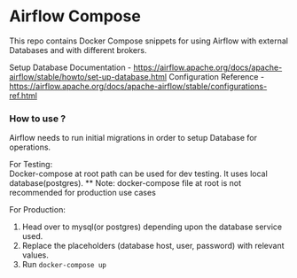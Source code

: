 # Airflow Compose

This repo contains Docker Compose snippets for using Airflow with external Databases and with different brokers.

Setup Database Documentation - https://airflow.apache.org/docs/apache-airflow/stable/howto/set-up-database.html
Configuration Reference - https://airflow.apache.org/docs/apache-airflow/stable/configurations-ref.html

### How to use ?
Airflow needs to run initial migrations in order to setup Database for operations.

For Testing: <br/>
Docker-compose at root path can be used for dev testing. It uses local database(postgres). 
** Note: docker-compose file at root is not recommended for production use cases

For Production:
1) Head over to mysql(or postgres) depending upon the database service used.
2) Replace the placeholders (database host, user, password) with relevant values.
3) Run ```docker-compose up```
